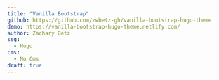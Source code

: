```yaml
---
title: "Vanilla Bootstrap"
github: https://github.com/zwbetz-gh/vanilla-bootstrap-hugo-theme
demo: https://vanilla-bootstrap-hugo-theme.netlify.com/
author: Zachary Betz
ssg:
  - Hugo
cms:
  - No Cms
draft: true
---
```

